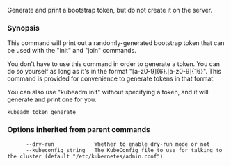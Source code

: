 
Generate and print a bootstrap token, but do not create it on the server.

### Synopsis



This command will print out a randomly-generated bootstrap token that can be used with
the "init" and "join" commands.

You don't have to use this command in order to generate a token. You can do so
yourself as long as it's in the format "[a-z0-9]{6}.[a-z0-9]{16}". This
command is provided for convenience to generate tokens in that format.

You can also use "kubeadm init" without specifying a token, and it will
generate and print one for you.


```
kubeadm token generate
```

### Options inherited from parent commands

```
      --dry-run             Whether to enable dry-run mode or not
      --kubeconfig string   The KubeConfig file to use for talking to the cluster (default "/etc/kubernetes/admin.conf")
```


